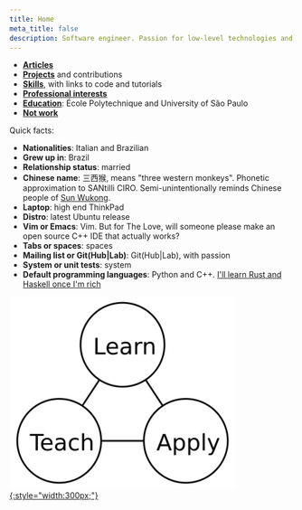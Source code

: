 ```yaml
---
title: Home
meta_title: false
description: Software engineer. Passion for low-level technologies and educational applications.
---
```


- [**Articles**](articles)
- [**Projects**](projects) and contributions
- [**Skills**](skills), with links to code and tutorials
- [**Professional interests**](interests)
- [**Education**](education): École Polytechnique and University of São Paulo
- [**Not work**](not-work/)

Quick facts:

- **Nationalities**: Italian and Brazilian
- **Grew up in**: Brazil
- **Relationship status**: married
- **Chinese name**: 三西猴, means "three western monkeys". Phonetic approximation to SANtilli CIRO. Semi-unintentionally reminds Chinese people of [Sun Wukong](https://en.wikipedia.org/wiki/Sun_Wukong).
- **Laptop**: high end ThinkPad
- **Distro**: latest Ubuntu release
- **Vim or Emacs**: Vim. But for The Love, will someone please make an open source C++ IDE that actually works?
- **Tabs or spaces**: spaces
- **Mailing list or Git(Hub\|Lab)**: Git(Hub\|Lab), with passion
- **System or unit tests**: system
- **Default programming languages**: Python and C++. [I'll learn Rust and Haskell once I'm rich](https://github.com/cirosantilli/essays/blob/4ff47540c6678e0058a17da18d055fb516ecd1e6/programming-languages.adoc)

[![](logo.png){:style="width:300px;"}](logo.png)
